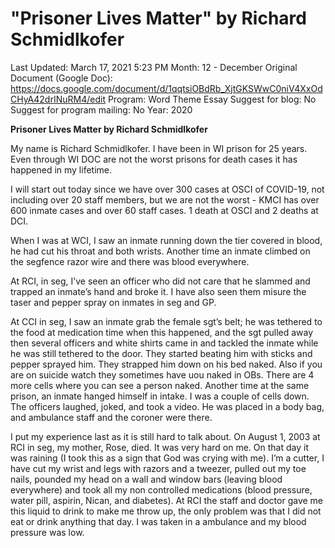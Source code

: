 # "Prisoner Lives Matter" by Richard Schmidlkofer

Last Updated: March 17, 2021 5:23 PM
Month: 12 - December
Original Document (Google Doc): https://docs.google.com/document/d/1qqtsiOBdRb_XjtGKSWwC0niV4XxOdCHyA42drINuRM4/edit
Program: Word Theme Essay
Suggest for blog: No
Suggest for program mailing: No
Year: 2020

**Prisoner Lives Matter by Richard Schmidlkofer**

My name is Richard Schmidlkofer. I have been in WI prison for 25 years. Even through WI DOC are not the worst prisons for death cases it has happened in my lifetime.

I will start out today since we have over 300 cases at OSCI of COVID-19, not including over 20 staff members, but we are not the worst - KMCI has over 600 inmate cases and over 60 staff cases. 1 death at OSCI and 2 deaths at DCI.

When I was at WCI, I saw an inmate running down the tier covered in blood, he had cut his throat and both wrists. Another time an inmate climbed on the segfence razor wire and there was blood everywhere.

At RCI, in seg, I’ve seen an officer who did not care that he slammed and trapped an inmate’s hand and broke it. I have also seen them misure the taser and pepper spray on inmates in seg and GP.

At CCI in seg, I saw an inmate grab the female sgt’s belt; he was tethered to the food at medication time when this happened, and the sgt pulled away then several officers and white shirts came in and tackled the inmate while he was still tethered to the door. They started beating him with sticks and pepper sprayed him. They strapped him down on his bed naked. Also if you are on suicide watch they sometimes have uou naked in OBs. There are 4 more cells where you can see a person naked. Another time at the same prison, an inmate hanged himself in intake. I was a couple of cells down. The officers laughed, joked, and took a video. He was placed in a body bag, and ambulance staff and the coroner were there.

I put my experience last as it is still hard to talk about. On August 1, 2003 at RCI in seg, my mother, Rose, died. It was very hard on me. On that day it was raining (I took this as a sign that God was crying with me). I’m a cutter, I have cut my wrist and legs with razors and a tweezer, pulled out my toe nails, pounded my head on a wall and window bars (leaving blood everywhere) and took all my non controlled medications (blood pressure, water pill, aspirin, Nican, and diabetes). At RCI the staff and doctor gave me this liquid to drink to make me throw up, the only problem was that I did not eat or drink anything that day. I was taken in a ambulance and my blood pressure was low.